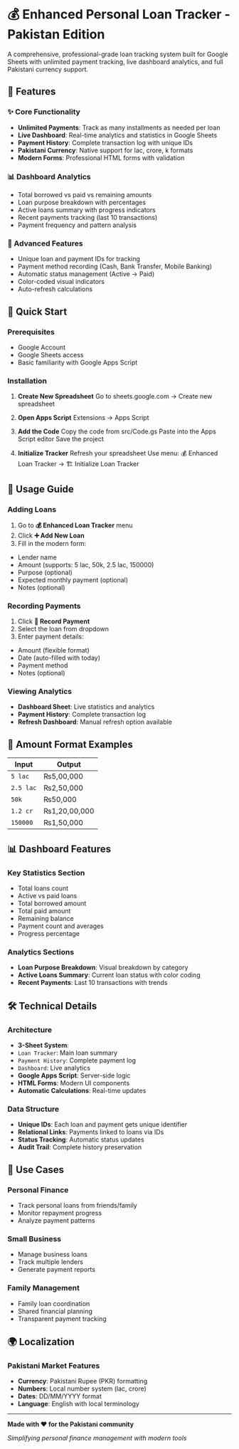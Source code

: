 # 💰 Enhanced Personal Loan Tracker - Pakistan Edition

A comprehensive, professional-grade loan tracking system built for Google Sheets with unlimited payment tracking, live dashboard analytics, and full Pakistani currency support.

## 🌟 Features

### ✨ Core Functionality
- **Unlimited Payments**: Track as many installments as needed per loan
- **Live Dashboard**: Real-time analytics and statistics in Google Sheets
- **Payment History**: Complete transaction log with unique IDs
- **Pakistani Currency**: Native support for lac, crore, k formats
- **Modern Forms**: Professional HTML forms with validation

### 📊 Dashboard Analytics
- Total borrowed vs paid vs remaining amounts
- Loan purpose breakdown with percentages
- Active loans summary with progress indicators
- Recent payments tracking (last 10 transactions)
- Payment frequency and pattern analysis

### 🎯 Advanced Features
- Unique loan and payment IDs for tracking
- Payment method recording (Cash, Bank Transfer, Mobile Banking)
- Automatic status management (Active → Paid)
- Color-coded visual indicators
- Auto-refresh calculations

## 🚀 Quick Start

### Prerequisites
- Google Account
- Google Sheets access
- Basic familiarity with Google Apps Script

### Installation
1. **Create New Spreadsheet**
Go to sheets.google.com → Create new spreadsheet

2. **Open Apps Script**
Extensions → Apps Script

3. **Add the Code**
Copy the code from src/Code.gs
Paste into the Apps Script editor
Save the project

4. **Initialize Tracker**
Refresh your spreadsheet
Use menu: 💰 Enhanced Loan Tracker → 🏗️ Initialize Loan Tracker

## 📖 Usage Guide

### Adding Loans
1. Go to **💰 Enhanced Loan Tracker** menu
2. Click **➕ Add New Loan**
3. Fill in the modern form:
- Lender name
- Amount (supports: 5 lac, 50k, 2.5 lac, 150000)
- Purpose (optional)
- Expected monthly payment (optional)
- Notes (optional)

### Recording Payments
1. Click **💸 Record Payment**
2. Select the loan from dropdown
3. Enter payment details:
- Amount (flexible format)
- Date (auto-filled with today)
- Payment method
- Notes (optional)

### Viewing Analytics
- **Dashboard Sheet**: Live statistics and analytics
- **Payment History**: Complete transaction log
- **Refresh Dashboard**: Manual refresh option available

## 💸 Amount Format Examples

| Input | Output |
|-------|--------|
| `5 lac` | ₨5,00,000 |
| `2.5 lac` | ₨2,50,000 |
| `50k` | ₨50,000 |
| `1.2 cr` | ₨1,20,00,000 |
| `150000` | ₨1,50,000 |

## 📊 Dashboard Features

### Key Statistics Section
- Total loans count
- Active vs paid loans
- Total borrowed amount
- Total paid amount
- Remaining balance
- Payment count and averages
- Progress percentage

### Analytics Sections
- **Loan Purpose Breakdown**: Visual breakdown by category
- **Active Loans Summary**: Current loan status with color coding
- **Recent Payments**: Last 10 transactions with trends

## 🛠️ Technical Details

### Architecture
- **3-Sheet System**:
- `Loan Tracker`: Main loan summary
- `Payment History`: Complete payment log
- `Dashboard`: Live analytics
- **Google Apps Script**: Server-side logic
- **HTML Forms**: Modern UI components
- **Automatic Calculations**: Real-time updates

### Data Structure
- **Unique IDs**: Each loan and payment gets unique identifier
- **Relational Links**: Payments linked to loans via IDs
- **Status Tracking**: Automatic status updates
- **Audit Trail**: Complete history preservation

## 🎯 Use Cases

### Personal Finance
- Track personal loans from friends/family
- Monitor repayment progress
- Analyze payment patterns

### Small Business
- Manage business loans
- Track multiple lenders
- Generate payment reports

### Family Management
- Family loan coordination
- Shared financial planning
- Transparent payment tracking

## 🌍 Localization

### Pakistani Market Features
- **Currency**: Pakistani Rupee (PKR) formatting
- **Numbers**: Local number system (lac, crore)
- **Dates**: DD/MM/YYYY format
- **Language**: English with local terminology


---

**Made with ❤️ for the Pakistani community**

*Simplifying personal finance management with modern tools*
